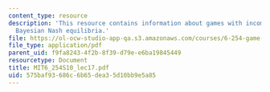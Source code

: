 ```yaml
---
content_type: resource
description: 'This resource contains information about games with incomplete information:
  Bayesian Nash equilibria.'
file: https://ol-ocw-studio-app-qa.s3.amazonaws.com/courses/6-254-game-theory-with-engineering-applications-spring-2010/575baf93686c6b65dea35d10bb9e5a85_MIT6_254S10_lec17.pdf
file_type: application/pdf
parent_uid: f9fa8243-4f2b-8f39-d79e-e6ba19845449
resourcetype: Document
title: MIT6_254S10_lec17.pdf
uid: 575baf93-686c-6b65-dea3-5d10bb9e5a85
---
```

